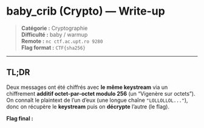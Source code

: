 # baby_crib (Crypto) — Write-up

> **Catégorie :** Cryptographie  
> **Difficulté :** baby / warmup  
> **Remote :** `nc ctf.ac.upt.ro 9280`  
> **Flag format :** `CTF{sha256}`

---

## TL;DR

Deux messages ont été chiffrés avec **le même keystream** via un chiffrement **additif octet-par-octet modulo 256** (un “Vigenère sur octets”).  
On connaît le plaintext de l’un d’eux (une longue chaîne `"LOLLOLLOL..."`), donc on récupère le **keystream** puis on **décrypte** l’autre (le flag).

**Flag final :**
